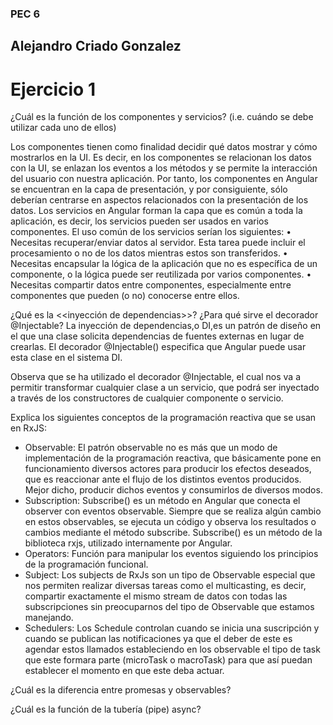 ### PEC 6
## Alejandro Criado Gonzalez

# Ejercicio 1 
¿Cuál es la función de los componentes y servicios? (i.e. cuándo se debe utilizar cada uno de ellos)

Los componentes tienen como finalidad decidir qué datos mostrar y cómo mostrarlos en la UI. Es decir, en los componentes se relacionan los datos con la UI, se enlazan los eventos a los métodos y se permite la interacción del usuario con nuestra aplicación. Por tanto, los componentes en Angular se encuentran en la capa de presentación, y por consiguiente, sólo deberían centrarse en aspectos relacionados con la presentación de los datos.
Los servicios en Angular forman la capa que es común a toda la aplicación, es decir, los servicios pueden ser usados en varios componentes. El uso común de los servicios serían los siguientes:
• Necesitas recuperar/enviar datos al servidor. Esta tarea puede incluir el procesamiento o no de los datos mientras estos son transferidos.
• Necesitas encapsular la lógica de la aplicación que no es específica de un componente, o la lógica puede ser reutilizada por varios componentes.
• Necesitas compartir datos entre componentes, especialmente entre componentes que pueden (o no) conocerse entre ellos.

¿Qué es la <<inyección de dependencias>>? ¿Para qué sirve el decorador @Injectable?
La inyección de dependencias,o DI,es un patrón de diseño en el que una clase solicita dependencias de fuentes externas en lugar de crearlas.
El decorador @Injectable() especifica que Angular puede usar esta clase en el sistema DI.

Observa que se ha utilizado el decorador @Injectable, el cual nos va a permitir transformar cualquier clase a un servicio, que podrá ser inyectado a través de los constructores de cualquier componente o servicio. 

Explica los siguientes conceptos de la programación reactiva que se usan en RxJS:
- Observable: El patrón observable no es más que un modo de implementación de la programación reactiva, que básicamente pone en funcionamiento diversos actores para producir los efectos deseados, que es reaccionar ante el flujo de los distintos eventos producidos. Mejor dicho, producir dichos eventos y consumirlos de diversos modos.
- Subscription: Subscribe() es un método en Angular que conecta el observer con eventos observable. Siempre que se realiza algún cambio en estos observables, se ejecuta un código y observa los resultados o cambios mediante el método subscribe. Subscribe() es un método de la biblioteca rxjs, utilizado internamente por Angular.
- Operators: Función para manipular los eventos siguiendo los principios de la programación funcional.
- Subject: Los subjects de RxJs son un tipo de Observable especial que nos permiten realizar diversas tareas como el multicasting, es decir, compartir exactamente el mismo stream de datos con todas las subscripciones sin preocuparnos del tipo de Observable que estamos manejando.
- Schedulers: Los Schedule controlan cuando se inicia una suscripción y cuando se publican las notificaciones ya que el deber de este es agendar estos llamados estableciendo en los observable el tipo de task que este formara parte (microTask o macroTask) para que así puedan establecer el momento en que este deba actuar. 

¿Cuál es la diferencia entre promesas y observables?

¿Cuál es la función de la tubería (pipe) async?